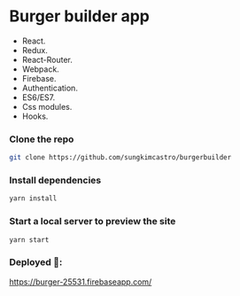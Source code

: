 # Burger builder app

* React.
* Redux.
* React-Router.
* Webpack.
* Firebase.
* Authentication.
* ES6/ES7.
* Css modules.
* Hooks.

### Clone the repo

```bash
git clone https://github.com/sungkimcastro/burgerbuilder
```

### Install dependencies

```bash
yarn install
```

### Start a local server to preview the site

```bash
yarn start
```

### Deployed 🚀: 

https://burger-25531.firebaseapp.com/



